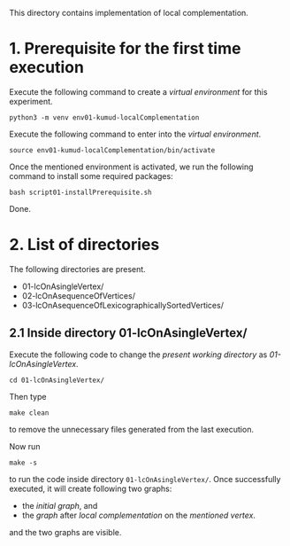 This directory contains implementation of local complementation.



# 1. Prerequisite for the first time execution

Execute the following command to create a _virtual environment_ for this experiment.

```shell
python3 -m venv env01-kumud-localComplementation
```


Execute the following command to enter into the _virtual environment_.

```shell
source env01-kumud-localComplementation/bin/activate
```

Once the mentioned environment is activated, we run the following command to install some required packages:

```shell
bash script01-installPrerequisite.sh
```

Done.



# 2. List of directories

The following directories are present.

-   01-lcOnAsingleVertex/
-   02-lcOnAsequenceOfVertices/
-   03-lcOnAsequenceOfLexicographicallySortedVertices/


## 2.1 Inside directory 01-lcOnAsingleVertex/

Execute the following code  to change the _present working directory_ as _01-lcOnAsingleVertex_.

```shell
cd 01-lcOnAsingleVertex/
```

Then type

```shell
make clean
```

to remove the unnecessary files generated from the last execution.


Now run

```shell
make -s
```

to run the code inside directory `01-lcOnAsingleVertex/`. Once successfully executed, it will create following two graphs:

-   the _initial graph_, and
-   the _graph_ after _local complementation_ on the _mentioned vertex_.

and the two graphs are visible.
